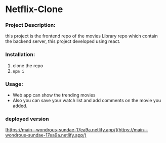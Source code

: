 # Netflix-Clone

### Project Description: 
this project is the frontend repo of the movies Library repo which contain the backend server, 
this project developed using react.

### Installation:
 1. clone the repo 
 2. `npm i`


### Usage:
- Web app can show the trending movies 
- Also you can save your watch list and add comments on the movie you added. 

### deployed version 
[https://main--wondrous-sundae-17ea9a.netlify.app/](https://main--wondrous-sundae-17ea9a.netlify.app/)
